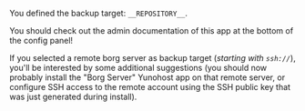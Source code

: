 You defined the backup target: `__REPOSITORY__`.

You should check out the admin documentation of this app at the bottom of the config panel!

If you selected a remote borg server as backup target (*starting with `ssh://`*), you'll be interested by some additional suggestions (you should now probably install the "Borg Server" Yunohost app on that remote server, or configure SSH access to the remote account using the SSH public key that was just generated during install).
